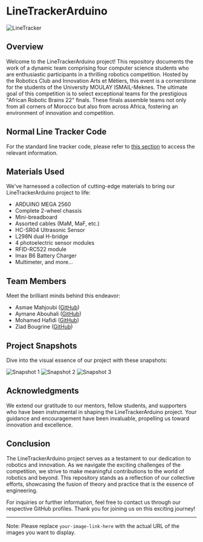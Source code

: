 # LineTrackerArduino

![LineTracker](https://user-images.githubusercontent.com/72892818/your-image-link-here)

## Overview

Welcome to the LineTrackerArduino project! This repository documents the work of a dynamic team comprising four computer science students who are enthusiastic participants in a thrilling robotics competition. Hosted by the Robotics Club and Innovation Arts et Métiers, this event is a cornerstone for the students of the University MOULAY ISMAIL-Meknes. The ultimate goal of this competition is to select exceptional teams for the prestigious "African Robotic Brains 22" finals. These finals assemble teams not only from all corners of Morocco but also from across Africa, fostering an environment of innovation and competition.

## Normal Line Tracker Code

For the standard line tracker code, please refer to [this section](https://github.com/DerZiad/LineTrackerArduino/tree/main/NormalCodeForLineTracker) to access the relevant information.

## Materials Used

We've harnessed a collection of cutting-edge materials to bring our LineTrackerArduino project to life:

- ARDUINO MEGA 2560
- Complete 2-wheel chassis
- Mini-breadboard
- Assorted cables (MaM, MaF, etc.)
- HC-SR04 Ultrasonic Sensor
- L298N dual H-bridge
- 4 photoelectric sensor modules
- RFID-RC522 module
- Imax B6 Battery Charger
- Multimeter, and more...

## Team Members

Meet the brilliant minds behind this endeavor:

- Asmae Mahjoubi ([GitHub](https://github.com/asmae1m))
- Aymane Abouhali ([GitHub](https://github.com/ABOUHALI))
- Mohamed Hafidi ([GitHub](https://github.com/mohamedhafidi33))
- Ziad Bougrine ([GitHub](https://github.com/DerZiad))

## Project Snapshots

Dive into the visual essence of our project with these snapshots:

![Snapshot 1](https://user-images.githubusercontent.com/72892818/160199795-732e6de0-331e-423f-897e-f65bb20ec957.JPG)
![Snapshot 2](https://user-images.githubusercontent.com/72892818/160200122-59be562b-6634-4a52-8126-1ca141a7eda0.JPG)
![Snapshot 3](https://user-images.githubusercontent.com/72892818/160200264-6f2ba259-fdf2-45e8-9058-2b6c359654b0.JPG)

## Acknowledgments

We extend our gratitude to our mentors, fellow students, and supporters who have been instrumental in shaping the LineTrackerArduino project. Your guidance and encouragement have been invaluable, propelling us toward innovation and excellence.

## Conclusion

The LineTrackerArduino project serves as a testament to our dedication to robotics and innovation. As we navigate the exciting challenges of the competition, we strive to make meaningful contributions to the world of robotics and beyond. This repository stands as a reflection of our collective efforts, showcasing the fusion of theory and practice that is the essence of engineering.

For inquiries or further information, feel free to contact us through our respective GitHub profiles. Thank you for joining us on this exciting journey!

---
Note: Please replace `your-image-link-here` with the actual URL of the images you want to display.